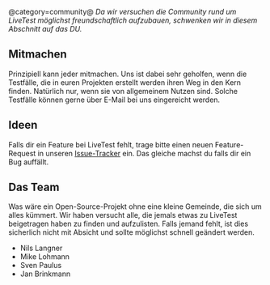 @category=community@
_Da wir versuchen die Community rund um LiveTest möglichst freundschaftlich aufzubauen, schwenken wir in diesem Abschnitt auf das DU._

## Mitmachen
Prinzipiell kann jeder mitmachen. Uns ist dabei sehr geholfen, wenn die Testfälle, die in euren Projekten erstellt werden ihren Weg in den Kern finden. Natürlich nur, wenn sie von allgemeinem Nutzen sind. Solche Testfälle können gerne über E-Mail bei uns eingereicht werden. 

## Ideen
Falls dir ein Feature bei LiveTest fehlt, trage bitte einen neuen Feature-Request in unseren [Issue-Tracker](https://github.com/phphatesme/LiveTest/issues) ein. Das gleiche machst du falls dir ein Bug auffällt. 

## Das Team
Was wäre ein Open-Source-Projekt ohne eine kleine Gemeinde, die sich um alles kümmert. Wir haben versucht alle, die jemals etwas zu LiveTest beigetragen haben zu finden und aufzulisten. Falls jemand fehlt, ist dies sicherlich nicht mit Absicht und sollte möglichst schnell geändert werden.

* Nils Langner
* Mike Lohmann
* Sven Paulus
* Jan Brinkmann